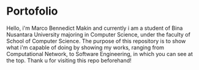 # Portofolio
Hello, i'm Marco Bennedict Makin and currently i am a student of Bina Nusantara University majoring in Computer Science, under the faculty of School of Computer Science. The purpose of this repository is to show what i'm capable of doing by showing my works, ranging from Computational Network, to Software Engineering, in which you can see at the top. Thank u for visiting this repo beforehand!
